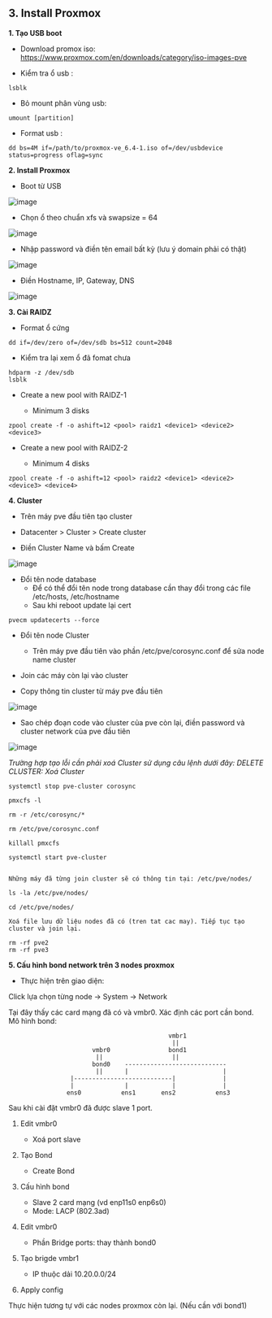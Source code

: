 ## 3. Install Proxmox

**1. Tạo USB boot**

- Download promox iso: https://www.proxmox.com/en/downloads/category/iso-images-pve

- Kiểm tra ổ usb :
```
lsblk
```

- Bỏ mount phân vùng usb:
```
umount [partition]
```
- Format usb :
```
dd bs=4M if=/path/to/proxmox-ve_6.4-1.iso of=/dev/usbdevice status=progress oflag=sync
```

**2. Install Proxmox**

- Boot từ USB

![image](https://user-images.githubusercontent.com/58085885/125827788-cb8b5557-43e3-4e59-80db-6faf718cffe3.png)

- Chọn ổ theo chuẩn xfs và swapsize = 64

![image](https://user-images.githubusercontent.com/58085885/125827821-bd08db61-01bc-48bc-8c70-60e1e9fefa6b.png)

- Nhập password và điền tên email bất kỳ (lưu ý domain phải có thật)

![image](https://user-images.githubusercontent.com/58085885/125827868-b1624816-3ff0-4d3e-8c09-211fbd1d46c0.png)

- Điền Hostname, IP, Gateway, DNS

![image](https://user-images.githubusercontent.com/58085885/125827895-e84aef1c-557c-4b88-b298-edaaab77aaa9.png)

**3. Cài RAIDZ**

- Format ổ cứng
```
dd if=/dev/zero of=/dev/sdb bs=512 count=2048
```

- Kiểm tra lại xem ổ đã fomat chưa
```
hdparm -z /dev/sdb
lsblk
```
- Create a new pool with RAIDZ-1

    - Minimum 3 disks
```
zpool create -f -o ashift=12 <pool> raidz1 <device1> <device2> <device3>
```
- Create a new pool with RAIDZ-2

    - Minimum 4 disks
```
zpool create -f -o ashift=12 <pool> raidz2 <device1> <device2> <device3> <device4>
```

**4. Cluster**

- Trên máy pve đầu tiên tạo cluster

- Datacenter > Cluster > Create cluster

- Điền Cluster Name và bấm Create

![image](https://user-images.githubusercontent.com/58085885/125827932-552c2fd2-f5c1-407e-94b8-95effdaff21c.png)

- Đổi tên node database
    - Để có thể đổi tên node trong database cần thay đổi trong các file /etc/hosts, /etc/hostname
    - Sau khi reboot update lại cert
```
pvecm updatecerts --force
```
- Đổi tên node Cluster
    - Trên máy pve đầu tiên vào phần /etc/pve/corosync.conf để sửa node name cluster

- Join các máy còn lại vào cluster
- Copy thông tin cluster từ máy pve đầu tiên

![image](https://user-images.githubusercontent.com/58085885/125827963-f7d69f48-eec6-42fd-ab3a-5ddf7e2b3a8a.png)

- Sao chép đoạn code vào cluster của pve còn lại, điền password và cluster network của pve đầu tiên

![image](https://user-images.githubusercontent.com/58085885/125827994-189378b9-bc5d-4bcb-bb01-96a2c0870fc5.png)

 *Trường hợp tạo lỗi cần phải xoá Cluster sử dụng câu lệnh dưới đây:
 DELETE CLUSTER: Xoá Cluster*

```
systemctl stop pve-cluster corosync

pmxcfs -l

rm -r /etc/corosync/*

rm /etc/pve/corosync.conf

killall pmxcfs

systemctl start pve-cluster


Những máy đã từng join cluster sẽ có thông tin tại: /etc/pve/nodes/

ls -la /etc/pve/nodes/

cd /etc/pve/nodes/

Xoá file lưu dữ liệu nodes đã có (tren tat cac may). Tiếp tục tạo cluster và join lại.

rm -rf pve2
rm -rf pve3

```

**5. Cấu hình bond network trên 3 nodes proxmox**

- Thực hiện trên giao diện:

Click lựa chọn từng node -> System -> Network

Tại đây thấy các card mạng đã có và vmbr0.
Xác định các port cần bond.
Mô hình bond:

```
                                            vmbr1
                                             ||               
                       vmbr0                bond1
                        ||                   ||
                       bond0    ----------------------------
                        ||      |                          |
                 |---------------------------|             |
                 |              |            |             |
                ens0           ens1       ens2           ens3
```

Sau khi cài đặt vmbr0 đã được slave 1 port.

1. Edit vmbr0
    - Xoá port slave

2. Tạo Bond 
    -  Create Bond 
     
3. Cấu hình bond
 
     - Slave 2 card mạng (vd enp11s0 enp6s0)
     - Mode: LACP (802.3ad)

4. Edit vmbr0 
     - Phần Bridge ports: thay thành bond0

5. Tạo brigde vmbr1
    - IP thuộc dải 10.20.0.0/24
   
6. Apply config
  
Thực hiện tương tự với các nodes proxmox còn lại. (Nếu cần với bond1)  
